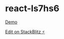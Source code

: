 # react-ls7hs6

[Demo](https://react-ls7hs6.stackblitz.io)

[Edit on StackBlitz ⚡️](https://stackblitz.com/edit/react-ls7hs6)
